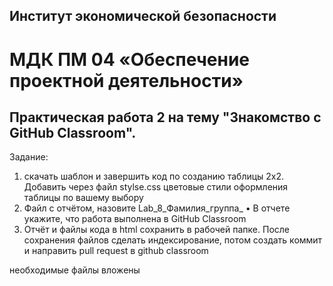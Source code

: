 ## Институт экономической безопасности

# МДК ПМ 04 «Обеспечение проектной деятельности»

## Практическая работа 2 на тему "Знакомство с GitHub Classroom".

Задание:
1) скачать шаблон и завершить код по созданию таблицы 2х2. Добавить через файл stylse.css цветовые стили оформления таблицы по вашему выбору
2) Файл с отчётом, назовите Lab_8_Фамилия_группа_  •	В отчете укажите, что работа выполнена в GitHub Classroom
2) Отчёт и файлы кода в html сохранить в рабочей папке.
 После сохранения файлов  сделать индексирование, потом создать коммит и направить pull request в github classroom

необходимые файлы вложены
